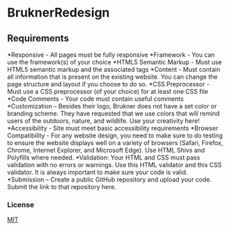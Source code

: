 # BruknerRedesign

## Requirements 

 *Responsive - All pages must be fully responsive
 *Framework - You can use the framework(s) of your choice
 *HTML5 Semantic Markup - Must use HTML5 semantic markup and the associated tags
*Content - Must contain all information that is present on the existing website. You can change the page structure and layout if you choose to do so.
*CSS Preprocessor - Must use a CSS preprocessor (of your choice) for at least one CSS file
*Code Comments - Your code must contain useful comments
*Customization – Besides their logo, Brukner does not have a set color or branding scheme. They have requested that we use colors that will remind users of the outdoors, nature, and wildlife. Use your creativity here!
*Accessibility - Site must meet basic accessibility requirements
*Browser Compatibility - For any website design, you need to make sure to do testing to ensure the website displays well on a variety of browsers (Safari, Firefox, Chrome, Internet Explorer, and Microsoft Edge). Use HTML Shivs and Polyfills where needed.
*Validation: Your HTML and CSS must pass validation with no errors or warnings. Use this HTML validator and this CSS validator. It is always important to make sure your code is valid.
*Submission –  Create a public GitHub repository and upload your code. Submit the link to that repository here.


### License
[MIT](https://choosealicense.com/licenses/mit/)
